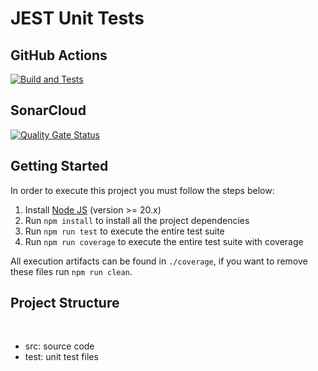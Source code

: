 # JEST Unit Tests

## GitHub Actions

[![Build and Tests](https://github.com/ugioni/lucasguidi-trabalho01turma01/actions/workflows/node.js.yml/badge.svg?branch=master)](https://github.com/ugioni/lucasguidi-trabalho01turma01/actions/workflows/node.js.yml)

## SonarCloud

[![Quality Gate Status](https://sonarcloud.io/api/project_badges/measure?project=ugioni_lucasguidi-trabalho01turma01&metric=alert_status)](https://sonarcloud.io/summary/new_code?id=ugioni_lucasguidi-trabalho01turma01)

## Getting Started

In order to execute this project you must follow the steps below:

1. Install [Node JS](https://nodejs.org/) (version >= 20.x)
1. Run `npm install` to install all the project dependencies
1. Run `npm run test` to execute the entire test suite
1. Run `npm run coverage` to execute the entire test suite with coverage

All execution artifacts can be found in `./coverage`, if you want to remove these files run `npm run clean`.

## Project Structure
</br>
<ul>
    <li>src: source code</li>
    <li>test: unit test files</li>
</ul>